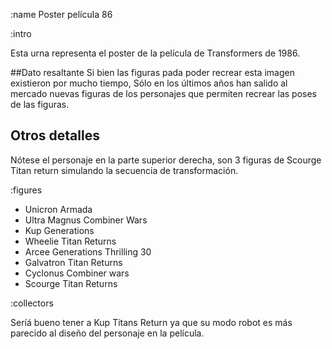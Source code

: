 :name
Poster película 86

:intro

Esta urna representa el poster de la película de Transformers de 1986.

##Dato resaltante
Si bien las figuras pada poder recrear esta imagen existieron por mucho tiempo,
Sólo en los últimos años han salido al mercado nuevas figuras de los personajes que
permiten recrear las poses de las figuras.

## Otros detalles
Nótese el personaje en la parte superior derecha,
son 3 figuras de Scourge Titan return simulando
la secuencia de transformación.


:figures

* Unicron Armada
* Ultra Magnus Combiner Wars
* Kup Generations
* Wheelie Titan Returns
* Arcee Generations Thrilling 30
* Galvatron Titan Returns
* Cyclonus Combiner wars
* Scourge Titan Returns


:collectors

Seríá bueno tener a Kup Titans Return ya que
su modo robot es más parecido al diseño del 
personaje en la película.

